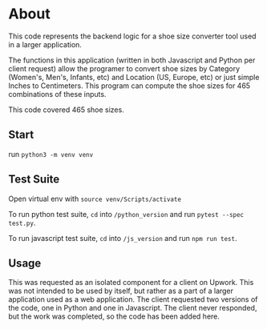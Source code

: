 # About

This code represents the backend logic for a shoe size converter tool used in a larger application.

The functions in this application (written in both Javascript and Python per client request) allow the programer to convert shoe sizes by Category (Women's, Men's, Infants, etc) and Location (US, Europe, etc) or just simple Inches to Centimeters. This program can compute the shoe sizes for 465 combinations of these inputs.

This code covered 465 shoe sizes.

## Start

run `python3 -m venv venv`

## Test Suite

Open virtual env with `source venv/Scripts/activate`

To run python test suite, `cd` into `/python_version` and run `pytest --spec test.py`.

To run javascript test suite, `cd` into `/js_version` and run `npm run test`.

## Usage

This was requested as an isolated component for a client on Upwork. This was not intended to be used by itself, but rather as a part of a larger application used as a web application. The client requested two versions of the code, one in Python and one in Javascript. The client never responded, but the work was completed, so the code has been added here.
